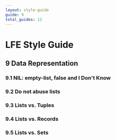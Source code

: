 ```yaml
---
layout: style-guide
guide: 9
total_guides: 12
---
```

# LFE Style Guide

## 9 Data Representation

### 9.1 NIL: empty-list, false and I Don't Know

### 9.2 Do not abuse lists

### 9.3 Lists vs. Tuples

### 9.4 Lists vs. Records

### 9.5 Lists vs. Sets

